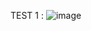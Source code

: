 TEST 1 : 
![image](https://github.com/zighighizakaria/DesignPatternsTps2024/assets/99823896/f66b5c60-ce57-4358-a7b2-8992d9391df7)

